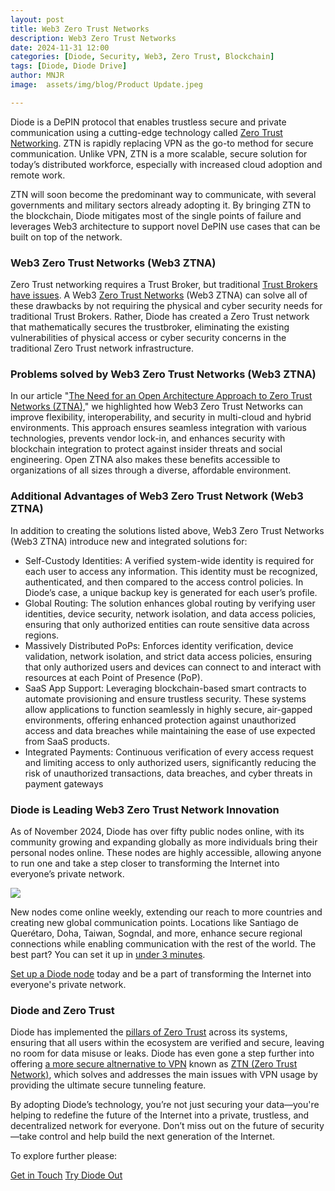```yaml
---
layout: post
title: Web3 Zero Trust Networks
description: Web3 Zero Trust Networks
date: 2024-11-31 12:00
categories: [Diode, Security, Web3, Zero Trust, Blockchain]
tags: [Diode, Diode Drive]
author: MNJR
image: 	assets/img/blog/Product Update.jpeg

---
```

Diode is a DePIN protocol that enables trustless secure and private communication using a cutting-edge technology called [Zero Trust Networking](https://diode.io/blog/open-approach-to-ztna). ZTN is rapidly replacing VPN as the go-to method for secure communication. Unlike VPN, ZTN is a more scalable, secure solution for today’s distributed workforce, especially with increased cloud adoption and remote work. 

ZTN will soon become the predominant way to communicate, with several governments and military sectors already adopting it. By bringing ZTN to the blockchain, Diode mitigates most of the single points of failure and leverages Web3 architecture to support novel DePIN use cases that can be built on top of the network.

### **Web3 Zero Trust Networks (Web3 ZTNA)**

Zero Trust networking requires a Trust Broker, but traditional [Trust Brokers have issues](https://diode.io/blog/trust-broker-security). A Web3 [Zero Trust Networks](https://diode.io/blog/open-approach-to-ztna) (Web3 ZTNA) can solve all of these drawbacks by not requiring the physical and cyber security needs for traditional Trust Brokers. Rather, Diode has created a Zero Trust network that mathematically secures the trustbroker, eliminating the existing vulnerabilities of physical access or cyber security concerns in the traditional Zero Trust network infrastructure.  

### **Problems solved by Web3 Zero Trust Networks (Web3 ZTNA)**

In our article "[The Need for an Open Architecture Approach to Zero Trust Networks (ZTNA),](https://diode.io/blog/open-approach-to-ztna)" we highlighted how Web3 Zero Trust Networks can improve flexibility, interoperability, and security in multi-cloud and hybrid environments. This approach ensures seamless integration with various technologies, prevents vendor lock-in, and enhances security with blockchain integration to protect against insider threats and social engineering. Open ZTNA also makes these benefits accessible to organizations of all sizes through a diverse, affordable environment.

### **Additional Advantages of Web3 Zero Trust Network (Web3 ZTNA)**

In addition to creating the solutions listed above, Web3 Zero Trust Networks (Web3 ZTNA) introduce new and integrated solutions for: 

*   Self-Custody Identities: A verified system-wide identity is required for each user to access any information. This identity must be recognized, authenticated, and then compared to the access control policies. In Diode’s case, a unique backup key is generated for each user’s profile. 
*   Global Routing: The solution enhances global routing by verifying user identities, device security, network isolation, and data access policies, ensuring that only authorized entities can route sensitive data across regions.
*   Massively Distributed PoPs: Enforces identity verification, device validation, network isolation, and strict data access policies, ensuring that only authorized users and devices can connect to and interact with resources at each Point of Presence (PoP).
*   SaaS App Support: Leveraging blockchain-based smart contracts to automate provisioning and ensure trustless security. These systems allow applications to function seamlessly in highly secure, air-gapped environments, offering enhanced protection against unauthorized access and data breaches while maintaining the ease of use expected from SaaS products.
*   Integrated Payments: Continuous verification of every access request and limiting access to only authorized users, significantly reducing the risk of unauthorized transactions, data breaches, and cyber threats in payment gateways

### **Diode is Leading Web3 Zero Trust Network Innovation**

As of November 2024, Diode has over fifty public nodes online, with its community growing and expanding globally as more individuals bring their personal nodes online. These nodes are highly accessible, allowing anyone to run one and take a step closer to transforming the Internet into everyone’s private network. 

![](https://lh7-rt.googleusercontent.com/docsz/AD_4nXclpVJU1KxeM8ZYFjVHcsGKB65zzqLrq0oYuZRaQ_kZGRJB18_OesvCc0sHTykwtD1FsPC6S6ggiueijIJSH6k99zExLzZ-0m7BDc0sa_Q9zQMFKS50SoAjVnVbOS8neROmKeRzQA?key=CI2YT0C6jsOjJAarGeDOFlcY)

New nodes come online weekly, extending our reach to more countries and creating new global communication points. Locations like Santiago de Querétaro, Doha, Taiwan, Sogndal, and more, enhance secure regional connections while enabling communication with the rest of the world. The best part? You can set it up in [under 3 minutes](https://www.youtube.com/watch?v=Klh6KK_wNAM&t=8s). 

[Set up a Diode node](https://network.docs.diode.io/docs/) today and be a part of transforming the Internet into everyone's private network. 


### **Diode and Zero Trust**

Diode has implemented the [pillars of Zero Trust](https://diode.io/blog/pillars-of-zero-trust) across its systems, ensuring that all users within the ecosystem are verified and secure, leaving no room for data misuse or leaks. Diode has even gone a step further into offering [a more secure altnernative to VPN](https://diode.io/blog/does-vpn-protect-my-information) known as [ZTN (Zero Trust Network)](https://app.docs.diode.io/docs/features/regional-tunnels/), which solves and addresses the main issues with VPN usage by providing the ultimate secure tunneling feature. 

By adopting Diode’s technology, you’re not just securing your data—you're helping to redefine the future of the Internet into a private, trustless, and decentralized network for everyone. Don’t miss out on the future of security—take control and help build the next generation of the Internet.

To explore further please:
<div class="story__buttons">
  <a href="{{"https://contactdiode.paperform.co"}}" class="btn" target="">Get in Touch</a>
  <a href="#download-app" class="btn popup-open" target="">Try Diode Out</a>
</div>

